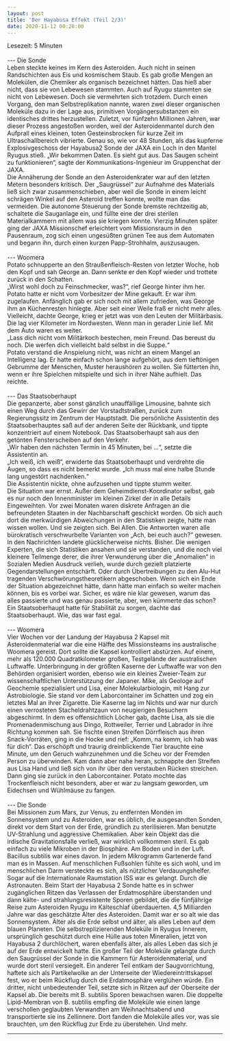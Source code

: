 ```yaml
---
layout: post
title: 'Der Hayabusa Effekt (Teil 2/3)'
date: 2020-11-12 00:20:00
---
```

Lesezeit: 5 Minuten
<br><br>
--- Die Sonde<br>
Leben steckte keines im Kern des Asteroiden. Auch nicht in seinen Randschichten aus Eis und kosmischem Staub. Es gab große Mengen an Molekülen, die Chemiker als organisch bezeichnet hätten. Das hieß aber nicht, dass sie von Lebewesen stammten. Auch auf Ryugu stammten sie nicht von Lebewesen. Doch sie vermehrten sich trotzdem. Durch einen Vorgang, den man Selbstreplikation nannte, waren zwei dieser organischen Moleküle dazu in der Lage aus, primitiven Vorgängersubstanzen ein identisches drittes herzustellen. Zuletzt, vor fünfzehn Millionen Jahren, war dieser Prozess angestoßen worden, weil der Asteroidenmantel durch den Aufprall eines kleinen, toten Gesteinsbrocken für kurze Zeit im Ultraschallbereich vibrierte. Genau so, wie vor 48 Stunden, als das kupferne Explosivgeschoss der Hayabusa2 Sonde der JAXA ein Loch in den Mantel Ryugus stieß.
„Wir bekommen Daten. Es sieht gut aus. Das Saugen scheint zu funktionieren“, sagte der Kommunikations-Ingenieur im Gruppenchat der JAXA.<br>
Die Annäherung der Sonde an den Asteroidenkrater war auf den letzten Metern besonders kritisch. Der „Saugrüssel“ zur Aufnahme des Materials  ließ sich zwar zusammenschieben, aber weil die Sonde in einem leicht schrägen Winkel auf den Asteroid treffen konnte, wollte man das vermeiden. Die autonome Steuerung der Sonde bremste rechtzeitig ab, schaltete die Sauganlage ein, und füllte eine der drei sterilen Materialkammern mit allem was sie kriegen konnte. Vierzig Minuten später ging der JAXA Missionschef erleichtert vom Missionsraum in den Pausenraum, zog sich einen ungesüßten grünen Tee aus dem Automaten und begann ihn, durch einen kurzen Papp-Strohhalm, auszusaugen.
<br><br>
--- Woomera<br>
Potato schnupperte an den Straußenfleisch-Resten von letzter Woche, hob den Kopf und sah George an. Dann senkte er den Kopf wieder und trottete zurück in den Schatten. <br>
„Wirst wohl doch zu Feinschmecker, was?“, rief George hinter ihm her. Potato hatte er nicht vom Vorbesitzer der Mine gekauft. Er war ihm zugelaufen. Anfänglich gab er sich noch mit allem zufrieden, was George ihm an Küchenresten hinlegte. Aber seit einer Weile fraß er nicht mehr alles. Vielleicht, dachte George, krieg er jetzt was von den Leuten der Militärbasis. Die lag vier Kilometer im Nordwesten. Wenn man in gerader Linie lief. Mit dem Auto waren es weiter.<br>
„Lass dich nicht vom Militärkoch bestechen, mein Freund. Das bereust du noch. Die werfen dich vielleicht bald selbst in die Suppe.“<br>
Potato verstand die Anspielung nicht, was nicht an einem Mangel an Intelligenz lag. Er hatte einfach schon lange aufgehört, aus dem tieftönigen Gebrumme der Menschen, Muster heraushören zu wollen. Sie fütterten ihn, wenn er ihre Spielchen mitspielte und sich in ihrer Nähe aufhielt. Das reichte.
<br><br>
--- Das Staatsoberhaupt<br>
Die gepanzerte, aber sonst gänzlich unauffällige Limousine, bahnte sich einen Weg durch das Gewirr der Vorstadtstraßen, zurück zum Regierungssitz im Zentrum der Hauptstadt. Die persönliche Assistentin des Staatsoberhauptes saß auf der anderen Seite der Rückbank, und tippte konzentriert auf einem Notebook. Das Staatsoberhaupt sah aus den getönten Fensterscheiben auf den Verkehr. <br>
„Wir haben den nächsten Termin in 45 Minuten, bei ...“, setzte die Assistentin an.<br>
„Ich weiß, ich weiß“, erwiderte das Staatsoberhaupt und verdrehte die Augen, so dass es nicht bemerkt wurde. „Ich muss mal eine halbe Stunde lang ungestört nachdenken.“<br>
Die Assistentin nickte, ohne aufzusehen und tippte stumm weiter.<br>
Die Situation war ernst. Außer dem Geheimdienst-Koordinator selbst, gab es nur noch den Innenminister im kleinen Zirkel der in alle Details Eingeweihten. Vor zwei Monaten waren diskrete Anfragen an die befreundeten Staaten in der Nachbarschaft geschickt worden. Ob sich auch dort die merkwürdigen Abweichungen in den Statistiken zeigte, hatte man wissen wollen. Und sie zeigten sich. Bei Allen. Die Antworten waren alle bürokratisch verschwurbelte Varianten von „Ach, bei euch auch?“ gewesen. In den Nachrichten landete glücklicherweise nichts. Bisher. Die wenigen Experten, die sich Statistiken ansahen und sie verstanden, und die noch viel kleinere Teilmenge derer, die ihrer Verwunderung über die „Anomalien“ in Sozialen Medien Ausdruck verlieh, wurde durch gezielt platzierte Gegendarstellungen entschärft. Oder durch Übertreibungen zu den Alu-Hut tragenden Verschwörungstheoretikern abgeschoben. Wenn sich ein Ende der Situation abgezeichnet hätte, dann hätte man einfach so weiter machen können, bis es vorbei war. Sicher, es wäre nie klar gewesen, warum das alles passierte und was genau passierte, aber, wen kümmerte das schon? Ein Staatsoberhaupt hatte für Stabilität zu sorgen, dachte das Staatsoberhaupt. Wie, das war fast egal.
<br><br>
--- Woomera<br>
Vier Wochen vor der Landung der Hayabusa 2 Kapsel mit Asteroidenmaterial war die eine Hälfte des Missionsteams ins australische Woomera gereist. Dort sollte die Kapsel kontrolliert abstürzen. Auf einem, mehr als 120.000 Quadratkilometer großen, Testgelände der australischen Luftwaffe. Unterbringung in der größten Kaserne der Luftwaffe war von den Behörden organisiert worden, ebenso wie ein kleines Zweier-Team zur wissenschaftlichen Unterstützung der Japaner. Mike, als Geologe auf Geochemie spezialisiert und Lisa, einer Molekularbiologin, mit Hang zur Astrobiologie. Sie stand vor dem Laborcontainer im Schatten und zog ein letztes Mal an ihrer Zigarette. Die Kaserne lag im Nichts und war nur durch einen verrosteten Stacheldrahtzaun von neugierigen Besuchern abgeschirmt. In dem es offensichtlich Löcher gab, dachte Lisa, als sie die Promenadenmischung aus Dingo, Rottweiler, Terrier und Labrador in ihre Richtung kommen sah. Sie fischte einen Streifen Dörrfleisch aus ihren Snack-Vorräten, ging in die Hocke und rief: „Komm, na komm, ich hab was für dich“. Das erschöpft und traurig dreinblickende Tier brauchte eine Minute, um den Geruch wahrzunehmen und die Scheu vor der Fremden Person zu überwinden. Kam dann aber nahe heran, schnappte den Streifen aus Lisa Hand und ließ sich von ihr über den verstauben Rücken streichen. Dann ging sie zurück in den Laborcontainer. Potato mochte das Trockenfleisch nicht besonders, aber er war zu langsam geworden, um Eidechsen und Wühlmäuse zu fangen.
<br><br>
--- Die Sonde<br>
Bei Missionen zum Mars, zur Venus, zu entfernten Monden im Sonnensystem und zu Asteroiden, war es üblich, die ausgesandten Sonden, direkt vor dem Start von der Erde, gründlich zu sterilisieren. Man benutzte UV-Strahlung und aggressive Chemikalien. Aber kein Objekt das die irdische Gravitationsfalle verließ, war wirklich vollkommen steril. Es gab einfach zu viele Mikroben in der Biosphäre. Am Boden und in der Luft. Bacillus subtilis war eines davon. In jedem Mikrogramm Gartenerde fand man es in Massen. Auf menschlichen Fußsohlen fühlte es sich wohl, und im menschlichen Darm versteckte es sich, als nützlicher Verdauungshelfer. Sogar auf die Internationale Raumstation ISS war es gelangt. Durch die Astronauten. Beim Start der Hayabusa 2 Sonde hatte es in schwer zugänglichen Ritzen das Verlassen der Erdatmosphäre überstanden und dann kälte- und strahlungsresistente Sporen gebildet, die die fünfjährige Reise zum Asteroiden Ryugu im Kälteschlaf überdauerten. 4,5 Milliarden Jahre war das geschätzte Alter des Asteroiden. Damit war er so alt wie das Sonnensystem. Älter als die Erde selbst und älter, als alles Leben auf dem blauen Planeten. Die selbstreplizierenden Moleküle in Ryugus Innerem, ursprünglich geschützt durch eine Hülle aus toten Mineralien, jetzt von Hayabusa 2 durchlöchert, waren ebenfalls älter, als alles Leben das sich je auf der Erde entwickelt hatte. Ein großer Teil der Moleküle gelangte durch den Saugrüssel der Sonde in die Kammern für Asteroidenmaterial, und wurde dort steril versiegelt. Ein anderer Teil entkam der Saugvorrichtung, haftete sich als Partikelwolke an der Unterseite der Wiedereintrittskapsel fest, wo er beim Rückflug durch die Erdatmosphäre verglühen würde. Ein dritter, nicht unbedeutender Teil, setzte sich in Ritzen auf der Oberseite der Kapsel ab. Die bereits mit B. subtilis Sporen bewachsen waren. Die doppelte Lipid-Membran von B. subtilis empfing die Moleküle wie einen lange verschollen geglaubten Verwandten am Weihnachtsabend und transportierte sie ins Zellinnere. Dort fanden die Moleküle alles vor, was sie brauchten, um den Rückflug zur Erde zu überstehen. Und mehr.<br>

-----
